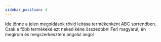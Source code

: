 ```yaml
---
sidebar_position: 4
---
```


Ide jönne a jelen megoldások rövid leírása termékenként ABC sorrendben. Csak a főbb termékeké 
ezt neked kéne összedobni Feri magyarul, én megírom és megszerkesztem angolul angol